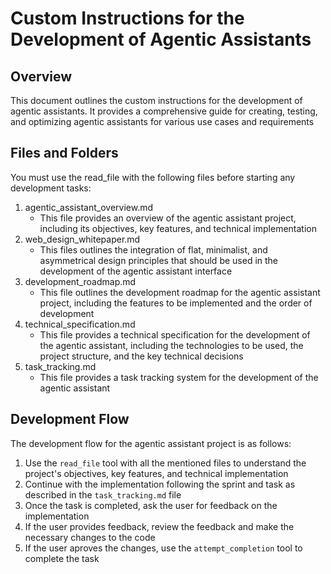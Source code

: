 # Custom Instructions for the Development of Agentic Assistants

## Overview

This document outlines the custom instructions for the development of agentic assistants. It provides a comprehensive guide for creating, testing, and optimizing agentic assistants for various use cases and requirements

## Files and Folders

You must use the read_file with the following files before starting any development tasks:

1. agentic_assistant_overview.md
    - This file provides an overview of the agentic assistant project, including its objectives, key features, and technical implementation
2. web_design_whitepaper.md
    - This files outlines the integration of flat, minimalist, and asymmetrical design principles that should be used in the development of the agentic assistant interface
3. development_roadmap.md
    - This file outlines the development roadmap for the agentic assistant project, including the features to be implemented and the order of development
4. technical_specification.md
    - This file provides a technical specification for the development of the agentic assistant, including the technologies to be used, the project structure, and the key technical decisions
5. task_tracking.md
    - This file provides a task tracking system for the development of the agentic assistant

## Development Flow

The development flow for the agentic assistant project is as follows:

1. Use the `read_file` tool with all the mentioned files to understand the project's objectives, key features, and technical implementation
2. Continue with the implementation following the sprint and task as described in the `task_tracking.md` file
3. Once the task is completed, ask the user for feedback on the implementation
4. If the user provides feedback, review the feedback and make the necessary changes to the code
5. If the user aproves the changes, use the `attempt_completion` tool to complete the task
